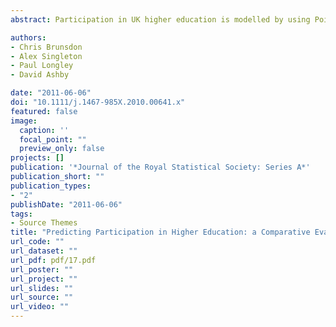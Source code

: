 ```yaml
---
abstract: Participation in UK higher education is modelled by using Poisson regression techniques. Models using geodemographic classifications of neighbourhoods of varying levels of detail are compared with those using variables that are directly derived from the census, using a cross‐validation approach. Increasing the detail of geodemographic classifiers appears to be justified in general, although the degree of improvement becomes more marginal as the level of detail is increased. The census variable approach performs comparably, although it is argued that this depends heavily on an appropriate choice of predictors. The paper concludes by discussing these results in a broader practice‐oriented and pedagogic context.

authors:
- Chris Brunsdon
- Alex Singleton
- Paul Longley
- David Ashby

date: "2011-06-06"
doi: "10.1111/j.1467-985X.2010.00641.x"
featured: false
image:
  caption: ''
  focal_point: ""
  preview_only: false
projects: []
publication: '*Journal of the Royal Statistical Society: Series A*'
publication_short: ""
publication_types:
- "2"
publishDate: "2011-06-06"
tags:
- Source Themes
title: "Predicting Participation in Higher Education: a Comparative Evaluation of the Performance of Geodemographic Classifications"
url_code: ""
url_dataset: ""
url_pdf: pdf/17.pdf
url_poster: ""
url_project: ""
url_slides: ""
url_source: ""
url_video: ""
---
```


